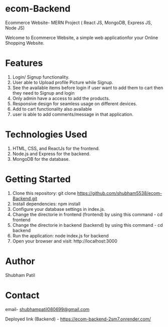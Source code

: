 # ecom-Backend
Ecommerce Website- MERN Project 
( React JS, MongoDB, Express JS, Node JS)

Welcome to Ecommerce Website, a simple web applicationfor your Online Shopping Website.

# Features

1. Login/ Signup functionality.
2. User able to Upload profile Picture while Signup.
3. See the available items before login if user want to add them to cart then they need to Signup and login
4. Only admin have a access to add the products.
5. Responsive design for seamless usage on different devices.
6. Add to cart functionality also available
7. user is able to add comments/message in that application.

# Technologies Used

1. HTML, CSS, and ReactJs for the frontend.
2. Node.js and Express for the backend.
3. MongoDB for the database.


# Getting Started

1. Clone this repository: git clone https://github.com/shubham5538/ecom-Backend.git
2. Install dependencies: npm install
3. Configure your database settings in index.js.
4. Change the directorie in frontend (frontend) by using this command -    cd frontend
5. Change the directorie in backend (backend) by using this command  -     cd backend
6. Run the application: node index.js for backend
7. Open your browser and visit: http://localhost:3000

 
# Author

Shubham Patil

# Contact
email- shubhampatil080699@gmail.com

Deployed link (Backend) - https://ecom-backend-2sm7.onrender.com/
